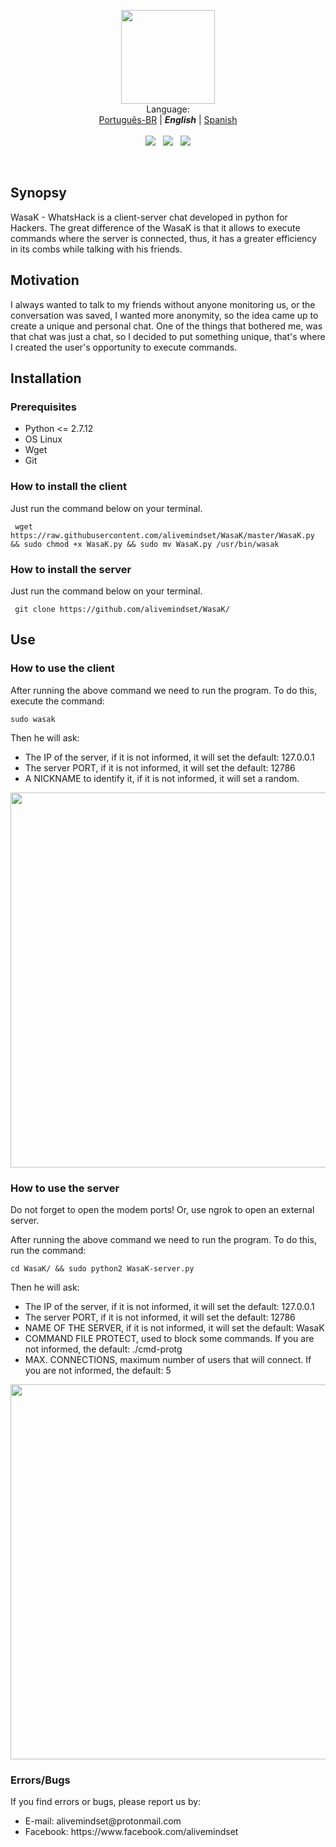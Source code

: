 <p align="center">
  <img src="https://alivemindset.github.io/projects/WasaK/img/WasaK.png" width="150px"><br/>
  Language:<br/>
  <a href="README-PTBR.md">Português-BR</a> | 
  <b><i>English</i></b> | 
  <a href="README-ES.md">Spanish</a><br/><br/>
  <img src="https://img.shields.io/badge/version-1.0-blue.svg"> &nbsp;
  <img src="https://img.shields.io/badge/python-2.7.12-blue.svg"> &nbsp;
  <img src="https://img.shields.io/badge/OS-Linux-brightgreen.svg">
</p>
<br/>
<h2>Synopsy</h2>
WasaK - WhatsHack is a client-server chat developed in python for Hackers. The great difference of the WasaK is that it allows to execute commands where the server is connected, thus, it has a greater efficiency in its combs while talking with his friends.

<h2>Motivation</h2>
I always wanted to talk to my friends without anyone monitoring us, or the conversation was saved, I wanted more anonymity, so the idea came up to create a unique and personal chat. One of the things that bothered me, was that chat was just a chat, so I decided to put something unique, that's where I created the user's opportunity to execute commands.

<h2>Installation</h2>
<h3>Prerequisites</h3>
<ul>
<li>Python <= 2.7.12</li>
<li>OS Linux</li>
<li>Wget</li>
<li>Git</li>
</ul>

<h3>How to install the client</h3>
Just run the command below on your terminal.
<pre><code> wget https://raw.githubusercontent.com/alivemindset/WasaK/master/WasaK.py && sudo chmod +x WasaK.py && sudo mv WasaK.py /usr/bin/wasak </code></pre>

<h3>How to install the server</h3>
Just run the command below on your terminal.
<pre><code> git clone https://github.com/alivemindset/WasaK/ </pre></code>

<h2>Use</h2>
<h3>How to use the client</h3>
After running the above command we need to run the program. To do this, execute the command:
<pre><code>sudo wasak</pre></code>
<p>Then he will ask: <p/>
<ul>
<li>The IP of the server, if it is not informed, it will set the default: 127.0.0.1</li>
<li>The server PORT, if it is not informed, it will set the default: 12786</li>
<li>A NICKNAME to identify it, if it is not informed, it will set a random.</li>
</ul>
<p align="center"><img src="https://alivemindset.github.io/projects/WasaK/img/exClient.png" width="600px"></p>

<h3>How to use the server</h3>
<p>Do not forget to open the modem ports! Or, use ngrok to open an external server.</p>
After running the above command we need to run the program. To do this, run the command:
<pre><code>cd WasaK/ && sudo python2 WasaK-server.py</pre></code>
<p>Then he will ask: <p/>
<ul>
<li>The IP of the server, if it is not informed, it will set the default: 127.0.0.1</li>
<li>The server PORT, if it is not informed, it will set the default: 12786</li>
<li>NAME OF THE SERVER, if it is not informed, it will set the default: WasaK</li>
<li>COMMAND FILE PROTECT, used to block some commands. If you are not informed, the default: ./cmd-protg</li>
<li>MAX. CONNECTIONS, maximum number of users that will connect. If you are not informed, the default: 5</li>
</ul>
<p align="center"><img src="https://alivemindset.github.io/projects/WasaK/img/exServer.png" width="600px"></p>

<h3>Errors/Bugs</h3>
If you find errors or bugs, please report us by: 
<ul>
<li>E-mail: alivemindset@protonmail.com</li>
<li>Facebook: https://www.facebook.com/alivemindset</li>
</ul>
